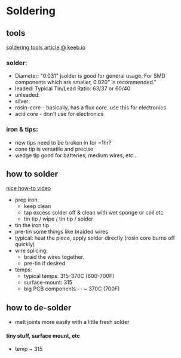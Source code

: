 # Soldering

## tools
[soldering tools article @ keeb.io](https://docs.keeb.io/soldering-tools/)
### solder:
  - Diameter: "0.031" jsolder is good for general usage. For SMD components which are smaller, 0.020" is recommended."
  - leaded: Typical Tin/Lead Ratio: 63/37 or 60/40
  - unleaded:
  - silver:
  - rosin-core - basically, has a flux core.  use this for electronics
  - acid core - don't use for electronics
### iron & tips:
  - new tips need to be broken in for ~1hr?
  - cone tip is versatile and precise
  - wedge tip good for batteries, medium wires, etc...

## how to solder

[nice how-to video](https://www.youtube.com/watch?v=M2Jf8cebwCs)

  - prep iron:
    - keep clean
    - tap excess solder off & clean with wet sponge or coil etc
    - tin tip / wipe / tin tip / solder
  - tin the iron tip
  - pre-tin some things like braided wires
  - typical: heat the piece, apply solder directly (rosin core burns off quickly)
  - wire splicing: 
    - braid the wires together.  
    - pre-tin if desired 
  - temps:
    - typical temps: 315-370C (600-700F)
    - surface-mount: 315
    - big PCB components -- ~ 370C (700F)

## how to de-solder
  - melt joints more easily with a little fresh solder 
#### tiny stuff, surface mount, etc
  - temp ~ 315